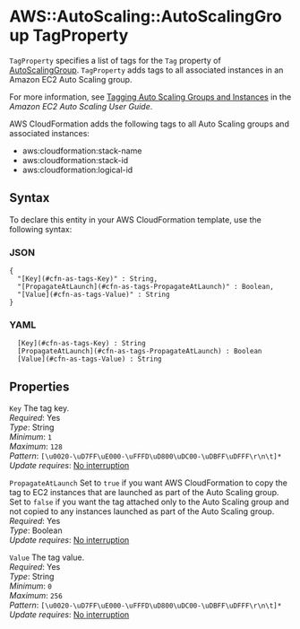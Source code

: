 # AWS::AutoScaling::AutoScalingGroup TagProperty<a name="aws-properties-as-tags"></a>

 `TagProperty` specifies a list of tags for the `Tag` property of [AutoScalingGroup](https://docs.aws.amazon.com/AWSCloudFormation/latest/UserGuide/aws-properties-as-group.html)\. `TagProperty` adds tags to all associated instances in an Amazon EC2 Auto Scaling group\. 

For more information, see [Tagging Auto Scaling Groups and Instances](https://docs.aws.amazon.com/autoscaling/ec2/userguide/autoscaling-tagging.html) in the *Amazon EC2 Auto Scaling User Guide*\. 

AWS CloudFormation adds the following tags to all Auto Scaling groups and associated instances: 
+ aws:cloudformation:stack\-name
+ aws:cloudformation:stack\-id
+ aws:cloudformation:logical\-id 

## Syntax<a name="aws-properties-as-tags-syntax"></a>

To declare this entity in your AWS CloudFormation template, use the following syntax:

### JSON<a name="aws-properties-as-tags-syntax.json"></a>

```
{
  "[Key](#cfn-as-tags-Key)" : String,
  "[PropagateAtLaunch](#cfn-as-tags-PropagateAtLaunch)" : Boolean,
  "[Value](#cfn-as-tags-Value)" : String
}
```

### YAML<a name="aws-properties-as-tags-syntax.yaml"></a>

```
﻿  [Key](#cfn-as-tags-Key) : String
﻿  [PropagateAtLaunch](#cfn-as-tags-PropagateAtLaunch) : Boolean
﻿  [Value](#cfn-as-tags-Value) : String
```

## Properties<a name="aws-properties-as-tags-properties"></a>

`Key`  <a name="cfn-as-tags-Key"></a>
The tag key\.  
*Required*: Yes  
*Type*: String  
*Minimum*: `1`  
*Maximum*: `128`  
*Pattern*: `[\u0020-\uD7FF\uE000-\uFFFD\uD800\uDC00-\uDBFF\uDFFF\r\n\t]*`  
*Update requires*: [No interruption](https://docs.aws.amazon.com/AWSCloudFormation/latest/UserGuide/using-cfn-updating-stacks-update-behaviors.html#update-no-interrupt)

`PropagateAtLaunch`  <a name="cfn-as-tags-PropagateAtLaunch"></a>
Set to `true` if you want AWS CloudFormation to copy the tag to EC2 instances that are launched as part of the Auto Scaling group\. Set to `false` if you want the tag attached only to the Auto Scaling group and not copied to any instances launched as part of the Auto Scaling group\.   
*Required*: Yes  
*Type*: Boolean  
*Update requires*: [No interruption](https://docs.aws.amazon.com/AWSCloudFormation/latest/UserGuide/using-cfn-updating-stacks-update-behaviors.html#update-no-interrupt)

`Value`  <a name="cfn-as-tags-Value"></a>
The tag value\.  
*Required*: Yes  
*Type*: String  
*Minimum*: `0`  
*Maximum*: `256`  
*Pattern*: `[\u0020-\uD7FF\uE000-\uFFFD\uD800\uDC00-\uDBFF\uDFFF\r\n\t]*`  
*Update requires*: [No interruption](https://docs.aws.amazon.com/AWSCloudFormation/latest/UserGuide/using-cfn-updating-stacks-update-behaviors.html#update-no-interrupt)